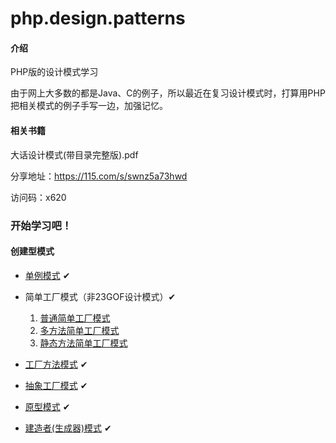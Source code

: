 # php.design.patterns

#### 介绍
PHP版的设计模式学习

由于网上大多数的都是Java、C的例子，所以最近在复习设计模式时，打算用PHP把相关模式的例子手写一边，加强记忆。

#### 相关书籍
大话设计模式(带目录完整版).pdf

分享地址：https://115.com/s/swnz5a73hwd

访问码：x620

### 开始学习吧！

#### 创建型模式

* [单例模式](SingletonPattern/Singleton.php) ✔

  
* 简单工厂模式（非23GOF设计模式）✔
    1. [普通简单工厂模式](FactoryPattern/SimpleFactoryPattern/SimpleRestaurantFactory.php)
    2. [多方法简单工厂模式](FactoryPattern/SimpleFactoryPattern/MethodsRestaurantFactory.php)
    3. [静态方法简单工厂模式](FactoryPattern/SimpleFactoryPattern/StaticRestaurantFactory.php)
    

* [工厂方法模式](FactoryPattern/FactoryMethodPattern/FactoryMethod.php) ✔
  

* [抽象工厂模式](FactoryPattern/AbstractFactortPattern/AbstractFactory.php) ✔
  

* [原型模式](PrototypePattern/Resume.php) ✔
  

* [建造者(生成器)模式](BuilderPattern/Hamburger.php) ✔

